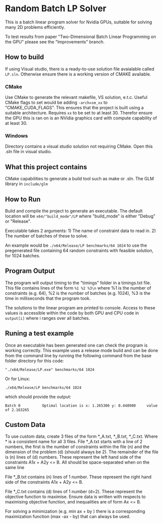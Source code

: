 # Random Batch LP Solver

This is a batch linear program solver for Nvidia GPUs, suitable for solving many 2D problems efficiently. 

To test results from paper "Two-Dimensional Batch Linear Programming on the GPU" please see the "Improvements" branch.

## How to build

If using Visual studio, there is a ready-to-use solution file avaialable called `LP.sln`. Otherwise ensure there is a working version of CMAKE available.

### CMake

Use CMake to generate the relevant makefile, VS solution, e.t.c. Useful CMake flags to set would be adding `-arch=sm_xx` to "CMAKE_CUDA_FLAGS". This ensures that the project is built using a suitable architecture. Requires `xx` to be set to at least 30. Therefor ensure the GPU this is ran on is an NVidia graphics card with compute capability of at least 30.

### Windows

Directory contains a visual studio solution not requiring CMake. Open this .sln file in visual studio.

## What this project contains

CMake capabilities to generate a build tool such as make or .sln. The GLM library in `include/glm`

## How to Run

Build and compile the project to generate an executable. The default location will be `x64/"build_mode"/LP` where "build_mode" is either "Debug" or "Release".

Executable takes 2 arguments: 1) The name of constraint data to read in. 2) The number of batches of these to solve.

An example would be `./x64/Release/LP benchmarks/64 1024` to use the pregenerated file containing 64 random constraints with feasible solution, for 1024 batches.

## Program Output

The program will output timing to the "timings" folder in a timings.txt file. This file contains lines of the form `%1 %2 %3\n` where %1 is the number of constraints (e.g. 64), %2 is the number of batches (e.g. 1024), %3 is the time in milliseconds that the program took.

The solutions to the linear program are printed to console. Access to these values is accessible within the code by both GPU and CPU code in `output[i]` where i ranges over all batches.

## Runing a test example

Once an executable has been generated one can check the program is working correctly. This example uses a release mode build and can be done from the command line by running the following command from the base folder directory for this code:

`"./x64/Release/LP.exe" benchmarks/64 1024`

Or for Linux:

`./x64/Release/LP benchmarks/64 1024`

which should provide the output:

`Batch 0          Optimal location is x: 1.265306 y: 0.448980     value of 2.163265`


## Custom Data

To use custom data, create 3 files of the form *_A.txt, *_B.txt, *_C.txt. Where * is a consistent name for all 3 files. File *_A.txt starts with a line of 2 numbers, the first is the number of constraints within the file (n) and the dimension of the problem (d) (should always be 2). The remainder of the file is (n) lines of (d) numbers. These represent the left hand side of the constraints A1x + A2y <= B. All should be space-separated when on the same line

File *_B.txt contains (n) lines of 1 number. These represent the right hand side of the constraints A1x + A2y <= B. 

File *_C.txt contains (d) lines of 1 number (d=2). These represent the objective function to maximise. Ensure data is written with respects to maximising objective function, and inequalities are of form Ax <= B.

For solving a minimization (e.g. min ax + by ) there is a corresponding maximization function (max -ax - by) that can always be used.

